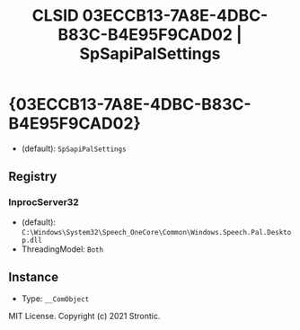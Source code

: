 ﻿---
title: "CLSID 03ECCB13-7A8E-4DBC-B83C-B4E95F9CAD02 | SpSapiPalSettings"
excerpt: What is COM-Object CLSID 03ECCB13-7A8E-4DBC-B83C-B4E95F9CAD02?
---

# {03ECCB13-7A8E-4DBC-B83C-B4E95F9CAD02}

* (default): `SpSapiPalSettings`

## Registry


### InprocServer32

* (default): `C:\Windows\System32\Speech_OneCore\Common\Windows.Speech.Pal.Desktop.dll`
* ThreadingModel: `Both`

## Instance

* Type: `__ComObject`

MIT License. Copyright (c) 2021 Strontic.


